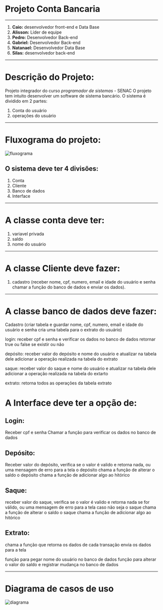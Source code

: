 # Projeto Conta Bancaria
---

1. **Caio:** desenvolvedor front-end e Data Base 
2. **Alisson:** Líder de equipe 
3. **Pedro:** Desenvolvedor Back-end  
4. **Gabriel:** Desenvolvedor Back-end  
5. **Natanael:** Desenvolvedor Data Base 
6. **Silas:** desenvolvedor back-end

---

# Descrição do Projeto:  
Projeto integrador do curso *programador de sistemas* - SENAC
O projeto tem intuito desenvolver um software de sistema bancário.
O sistema é dividido em 2 partes:
1. Conta do usuário
2. operações do usuário

---


# Fluxograma do projeto:
![fluxograma](https://github.com/osmozeInc/projeto-conta-bancaria/assets/120123623/07aa3120-c0c0-4a9e-a287-0f39e69a8619)

## O sistema deve ter 4 divisões:
1. Conta
2. Cliente
3. Banco de dados
4. Interface
---

# A classe conta deve ter:
1. variavel privada 
2. saldo
3. nome do usuário
---


# A classe Cliente deve fazer:
1. cadastro (receber nome, cpf, numero, email e idade do usuário e senha
chamar a função do banco de dados e enviar os dados).

---

# A classe banco de dados deve fazer:
Cadastro (criar tabela e guardar nome, cpf, numero, email e idade do usuário e senha
cria uma tabela para o extrato do usuário)


login:
receber cpf e senha e verificar os dados no banco de dados
retornar true ou false se existir ou não


depósito:
receber valor do depósito e nome do usuário e atualizar na tabela dele
adicionar a operação realizada na tabela do extrato


saque:
receber valor do saque e nome do usuário e atualizar na tabela dele
adicionar a operação realizada na tabela do extarto


extrato:
retorna todos as operações da tabela extrato

# A Interface deve ter a opção de:

## Login:
 Receber cpf e senha
 Chamar a função para verificar os dados no banco de dados


## Depósito:
Receber valor do depósito,
verifica se o valor é valido e retorna nada, ou uma mensagem de erro para a tela
o depósito chama a função de alterar o saldo
o depósito chama a função de adicionar algo ao hitórico


## Saque:
receber valor do saque,
verifica se o valor é valido e retorna nada se for válido, ou uma mensagem de erro para a tela caso não seja
o saque chama a função de alterar o saldo
o saque chama a função de adicionar algo ao hitórico


## Extrato:
chama a função que retorna os dados de cada transação
envia os dados para a tela




função para pegar nome do usuário no banco de dados
funçâo para alterar o valor do saldo e registrar mudança no banco de dados

---



# Diagrama de casos de uso

![diagrama](https://github.com/osmozeInc/projeto-conta-bancaria/assets/168863507/32c839cd-bf58-4b70-9445-b0c094c480b0)
